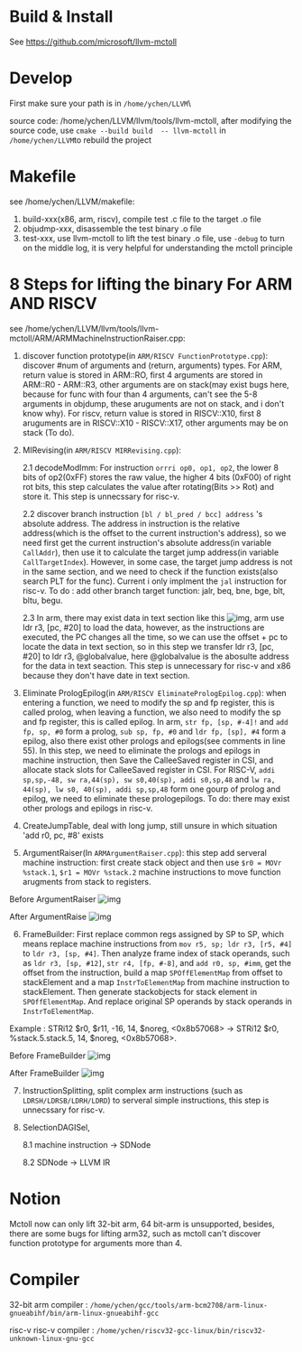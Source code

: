 # Build & Install
See https://github.com/microsoft/llvm-mctoll

# Develop
First make sure your path is in `/home/ychen/LLVM`\

source code: /home/ychen/LLVM/llvm/tools/llvm-mctoll, after modifying the source code, use `cmake --build build  -- llvm-mctoll` in `/home/ychen/LLVM`to rebuild the project

# Makefile
see /home/ychen/LLVM/makefile: 
1. build-xxx(x86, arm, riscv), compile test .c file to the target .o file
2. objudmp-xxx, disassemble the test binary .o file
3. test-xxx, use llvm-mctoll to lift the test binary .o file, use `-debug` to turn on the middle log, it is very helpful for understanding the mctoll principle

# 8 Steps for lifting the binary For ARM AND RISCV
see /home/ychen/LLVM/llvm/tools/llvm-mctoll/ARM/ARMMachineInstructionRaiser.cpp: 

1. discover function prototype(in `ARM/RISCV FunctionPrototype.cpp`): discover #num of arguments and (return, arguments) types. For ARM, return value is stored in ARM::RO, first 4 arguments are stored in ARM::R0 - ARM::R3, other arguments are on stack(may exist bugs here, because for func with four than 4 arguments, can't see the 5-8 arguments in objdump, these aruguments are not on stack, and i don't know why). For riscv, return value is stored in RISCV::X10, first 8 aruguments are in RISCV::X10 - RISCV::X17, other arguments may be on stack (To do). 
    
2. MIRevising(in `ARM/RISCV MIRRevising.cpp`):
    
    2.1 decodeModImm: For instruction `orrri op0, op1, op2`,  the lower 8 bits of op2(0xFF) stores the raw value, the higher 4 bits (0xF00) of right rot bits, this step calculates the value after rotating(Bits >> Rot) and store it. This step is unnecssary for risc-v.

    2.2 discover branch instruction `[bl / bl_pred / bcc] address` 's absolute address. The address in instruction is the relative address(which is the offset to the current instruction's address), so we need first get the current instruction's absolute address(in variable `CallAddr`), then use it to calculate the target jump address(in variable `CallTargetIndex`). However, in some case, the target jump address is not in the same section, and we need to check if the function exists(also search PLT for the func). Current i only implment the `jal` instruction for risc-v. To do : add other branch target function: jalr, beq, bne, bge, blt, bltu, begu.

    2.3 In arm, there may exist data in text section like this ![img](./img/1.png), arm use ldr r3, [pc, #20] to load the data, however, as the instructions are executed, the PC changes all the time, so we can use the offset + pc to locate the data in text section, so in this step we transfer ldr r3, [pc, #20] to ldr r3, @globalvalue, here @globalvalue is the abosulte address for the data in text seaction. This step is unnecessary for risc-v and x86 because they don't have date in text section.

3. Eliminate PrologEpilog(in `ARM/RISCV EliminatePrologEpilog.cpp`): when entering a function, we need to modify the sp and fp register, this is called prolog, when leaving a function, we also need to modify the sp and fp register, this is called epilog. In arm, `str fp, [sp, #-4]!` and `add fp, sp, #0` form a prolog, `sub sp, fp, #0` and `ldr fp, [sp], #4` form a epilog, also there exist other prologs and epilogs(see comments in line 55). In this step, we need to eliminate the prologs and epilogs in machine instruction, then Save the CalleeSaved register in CSI, and allocate stack slots for CalleeSaved register in CSI.  For RISC-V, `addi sp,sp,-48, sw ra,44(sp), sw s0,40(sp), addi s0,sp,48` and `lw ra, 44(sp), lw s0, 40(sp), addi sp,sp,48` form one gourp of prolog and epilog, we need to eliminate these prologepilogs. To do: there may exist other prologs and epilogs in risc-v. 
 
4. CreateJumpTable, deal with long jump, still unsure in which situation 'add r0, pc, #8' exists

5. ArgumentRaiser(In `ARMArgumentRaiser.cpp`): this step add serveral machine instruction: first create stack object and then use `$r0 = MOVr %stack.1`, `$r1 = MOVr %stack.2` machine instructions to move function arugments from stack to registers.

Before ArgumentRaiser
![img](./img/2.jpg)

After ArgumentRaise
![img](./img/3.jpg)

6. FrameBuilder: First replace common regs assigned by SP to SP, which means replace machine instructions from `mov r5, sp; ldr r3, [r5, #4]` to `ldr r3, [sp, #4]`. Then analyze frame index of stack operands, such as `ldr r3, [sp, #12]`, `str r4, [fp, #-8]`, and `add r0, sp, #imm`, get the offset from the instruction,  build a map `SPOffElementMap` from offset to stackElement and a map `InstrToElementMap` from machine instruction to stackElement.  Then generate stackobjects for stack element in `SPOffElementMap`. And replace original SP operands by stack operands in `InstrToElementMap`. 
 
Example : STRi12 $r0, $r11, -16, 14, $noreg, <0x8b57068> -> STRi12 $r0, %stack.5.stack.5, 14, $noreg, <0x8b57068>.

Before FrameBuilder
![img](./img/3.jpg)

After FrameBuilder
![img](./img/4.jpg)

7. InstructionSplitting, split complex arm instructions (such as `LDRSH/LDRSB/LDRH/LDRD`) to serveral simple instructions, this step is unnecssary for risc-v.

8. SelectionDAGISel, 

    8.1 machine instruction -> SDNode
    
    8.2 SDNode -> LLVM IR 


# Notion
Mctoll now can only lift 32-bit arm, 64 bit-arm is unsupported, besides, there are some bugs for lifting arm32, such as mctoll can't discover function prototype for arguments more than 4.

# Compiler
32-bit arm compiler : `/home/ychen/gcc/tools/arm-bcm2708/arm-linux-gnueabihf/bin/arm-linux-gnueabihf-gcc`

risc-v risc-v compiler : `/home/ychen/riscv32-gcc-linux/bin/riscv32-unknown-linux-gnu-gcc`